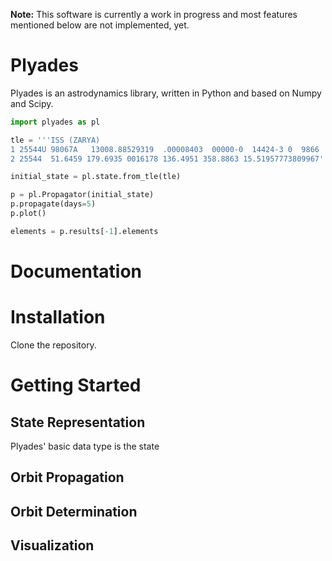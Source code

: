 **Note:** This software is currently a work in progress and most features mentioned below are not implemented, yet. 

Plyades
=======

Plyades is an astrodynamics library, written in Python and based on Numpy and Scipy.	

```python
import plyades as pl

tle = '''ISS (ZARYA)             
1 25544U 98067A   13008.88529319  .00008403  00000-0  14424-3 0  9866
2 25544  51.6459 179.6935 0016178 136.4951 358.8863 15.51957773809967'''

initial_state = pl.state.from_tle(tle)

p = pl.Propagator(initial_state)
p.propagate(days=5)
p.plot()

elements = p.results[-1].elements
```

# Documentation

# Installation
Clone the repository.

# Getting Started
## State Representation
Plyades' basic data type is the state


## Orbit Propagation


## Orbit Determination


## Visualization

